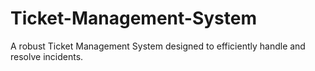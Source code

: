 # Ticket-Management-System
A robust Ticket Management System designed to efficiently handle and resolve incidents.
